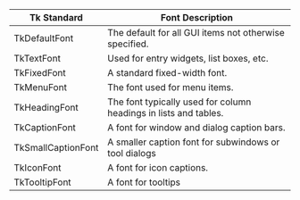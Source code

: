 
Tk Standard | Font Description
----------|-------
TkDefaultFont | The default for all GUI items not otherwise specified.
TkTextFont | Used for entry widgets, list boxes, etc.
TkFixedFont | A standard fixed-width font.
TkMenuFont | The font used for menu items.
TkHeadingFont | The font typically used for column headings in lists and tables.
TkCaptionFont | A font for window and dialog caption bars.
TkSmallCaptionFont | A smaller caption font for subwindows or tool dialogs
TkIconFont | A font for icon captions.
TkTooltipFont | A font for tooltips
